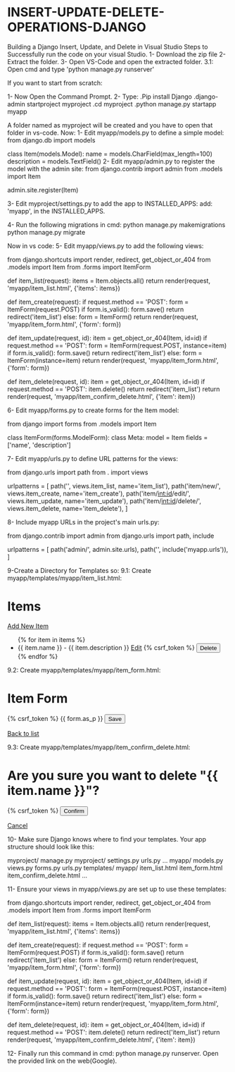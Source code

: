 # INSERT-UPDATE-DELETE-OPERATIONS-DJANGO
Building a Django Insert, Update, and Delete in Visual Studio
Steps to Successfully run the code on your visual Studio.
1- Download the zip file
2- Extract the folder.
3- Open VS-Code and open the extracted folder.
3.1: Open cmd and type 'python manage.py runserver'

If you want to start from scratch:

1- Now Open the Command Prompt.
2- Type:
.Pip install Django
.django-admin startproject myproject
.cd myproject
.python manage.py startapp myapp

A folder named as myproject will be created and you have to open that folder in vs-code.
Now:
1- Edit myapp/models.py to define a simple model:
from django.db import models

class Item(models.Model):
    name = models.CharField(max_length=100)
    description = models.TextField()
2- Edit myapp/admin.py to register the model with the admin site:
from django.contrib import admin
from .models import Item

admin.site.register(Item)

3- Edit myproject/settings.py to add the app to INSTALLED_APPS:
add:  'myapp', in the INSTALLED_APPS.

4- Run the following migrations in cmd:
python manage.py makemigrations
python manage.py migrate

Now in vs code:
5- Edit myapp/views.py to add the following views:

from django.shortcuts import render, redirect, get_object_or_404
from .models import Item
from .forms import ItemForm

def item_list(request):
    items = Item.objects.all()
    return render(request, 'myapp/item_list.html', {'items': items})

def item_create(request):
    if request.method == 'POST':
        form = ItemForm(request.POST)
        if form.is_valid():
            form.save()
            return redirect('item_list')
    else:
        form = ItemForm()
    return render(request, 'myapp/item_form.html', {'form': form})

def item_update(request, id):
    item = get_object_or_404(Item, id=id)
    if request.method == 'POST':
        form = ItemForm(request.POST, instance=item)
        if form.is_valid():
            form.save()
            return redirect('item_list')
    else:
        form = ItemForm(instance=item)
    return render(request, 'myapp/item_form.html', {'form': form})

def item_delete(request, id):
    item = get_object_or_404(Item, id=id)
    if request.method == 'POST':
        item.delete()
        return redirect('item_list')
    return render(request, 'myapp/item_confirm_delete.html', {'item': item})

6- Edit myapp/forms.py to create forms for the Item model:

from django import forms
from .models import Item

class ItemForm(forms.ModelForm):
    class Meta:
        model = Item
        fields = ['name', 'description']

7- Edit myapp/urls.py to define URL patterns for the views:

from django.urls import path
from . import views

urlpatterns = [
    path('', views.item_list, name='item_list'),
    path('item/new/', views.item_create, name='item_create'),
    path('item/<int:id>/edit/', views.item_update, name='item_update'),
    path('item/<int:id>/delete/', views.item_delete, name='item_delete'),
]

8- Include myapp URLs in the project's main urls.py:

from django.contrib import admin
from django.urls import path, include

urlpatterns = [
    path('admin/', admin.site.urls),
    path('', include('myapp.urls')),
]

9-Create a Directory for Templates so:
 9.1: Create myapp/templates/myapp/item_list.html:
 <!DOCTYPE html>
<html>
<head>
    <title>Items</title>
</head>
<body>
    <h1>Items</h1>
    <a href="{% url 'item_create' %}">Add New Item</a>
    <ul>
        {% for item in items %}
            <li>
                {{ item.name }} - {{ item.description }}
                <a href="{% url 'item_update' item.id %}">Edit</a>
                <form action="{% url 'item_delete' item.id %}" method="post" style="display:inline;">
                    {% csrf_token %}
                    <button type="submit">Delete</button>
                </form>
            </li>
        {% endfor %}
    </ul>
</body>
</html>

 9.2: Create myapp/templates/myapp/item_form.html:
<!DOCTYPE html>
<html>
<head>
    <title>Item Form</title>
</head>
<body>
    <h1>Item Form</h1>
    <form method="post">
        {% csrf_token %}
        {{ form.as_p }}
        <button type="submit">Save</button>
    </form>
    <a href="{% url 'item_list' %}">Back to list</a>
</body>
</html>

9.3: Create myapp/templates/myapp/item_confirm_delete.html:
<!DOCTYPE html>
<html>
<head>
    <title>Delete Item</title>
</head>
<body>
    <h1>Are you sure you want to delete "{{ item.name }}"?</h1>
    <form method="post">
        {% csrf_token %}
        <button type="submit">Confirm</button>
    </form>
    <a href="{% url 'item_list' %}">Cancel</a>
</body>
</html>

10- Make sure Django knows where to find your templates. Your app structure should look like this:

myproject/
    manage.py
    myproject/
        settings.py
        urls.py
        ...
    myapp/
        models.py
        views.py
        forms.py
        urls.py
        templates/
            myapp/
                item_list.html
                item_form.html
                item_confirm_delete.html
        ...

11- Ensure your views in myapp/views.py are set up to use these templates:

from django.shortcuts import render, redirect, get_object_or_404
from .models import Item
from .forms import ItemForm

def item_list(request):
    items = Item.objects.all()
    return render(request, 'myapp/item_list.html', {'items': items})

def item_create(request):
    if request.method == 'POST':
        form = ItemForm(request.POST)
        if form.is_valid():
            form.save()
            return redirect('item_list')
    else:
        form = ItemForm()
    return render(request, 'myapp/item_form.html', {'form': form})

def item_update(request, id):
    item = get_object_or_404(Item, id=id)
    if request.method == 'POST':
        form = ItemForm(request.POST, instance=item)
        if form.is_valid():
            form.save()
            return redirect('item_list')
    else:
        form = ItemForm(instance=item)
    return render(request, 'myapp/item_form.html', {'form': form})

def item_delete(request, id):
    item = get_object_or_404(Item, id=id)
    if request.method == 'POST':
        item.delete()
        return redirect('item_list')
    return render(request, 'myapp/item_confirm_delete.html', {'item': item})

12- Finally run this command in cmd:
python manage.py runserver.
Open the provided link on the web(Google).




 


